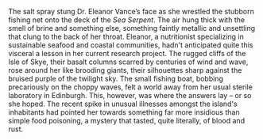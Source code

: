 The salt spray stung Dr. Eleanor Vance’s face as she wrestled the stubborn fishing net onto the deck of the *Sea Serpent*.  The air hung thick with the smell of brine and something else, something faintly metallic and unsettling that clung to the back of her throat.  Eleanor, a nutritionist specializing in sustainable seafood and coastal communities, hadn't anticipated quite this visceral a lesson in her current research project. The rugged cliffs of the Isle of Skye, their basalt columns scarred by centuries of wind and wave, rose around her like brooding giants, their silhouettes sharp against the bruised purple of the twilight sky.  The small fishing boat, bobbing precariously on the choppy waves, felt a world away from her usual sterile laboratory in Edinburgh.  This, however, was where the answers lay – or so she hoped.  The recent spike in unusual illnesses amongst the island's inhabitants had pointed her towards something far more insidious than simple food poisoning, a mystery that tasted, quite literally, of blood and rust.
